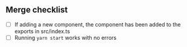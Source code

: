 ## Merge checklist

- [ ] If adding a new component, the component has been added to the exports in src/index.ts
- [ ] Running `yarn start` works with no errors
